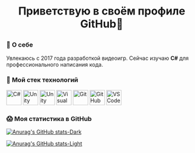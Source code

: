 # **<p align="center">Приветствую в своём профиле GitHub🤙</p>**

### 🤡 **О себе**
Увлекаюсь с 2017 года разработкой видеоигр. Сейчас изучаю **C#** для профессионального написания
кода. 

### 🚀 **Мой стек технологий**
<p align="left">
<a href="https://docs.microsoft.com/en-us/dotnet/csharp/" target="_blank" rel="noreferrer">
<img src="https://cdn.jsdelivr.net/gh/devicons/devicon@latest/icons/csharp/csharp-original.svg" width="40" height="40" alt="C#"/></a>
<a href="https://unity.com/" target="_blank" rel="noreferrer">
<img src="https://cdn.jsdelivr.net/gh/devicons/devicon@latest/icons/unity/unity-original.svg" width="40" height="40" alt="Unity"/></a>
<a href="https://www.blender.org/" target="_blank" rel="noreferrer">
<img src="https://cdn.jsdelivr.net/gh/devicons/devicon@latest/icons/blender/blender-original.svg" width="40" height="40" alt="Unity"/></a>
<a href="https://visualstudio.microsoft.com/" target="_blank" rel="noreferrer">
<img src="https://cdn.jsdelivr.net/gh/devicons/devicon@latest/icons/visualstudio/visualstudio-original.svg" width="40" height="40" alt="Visual Studio"/></a>
<a href="https://git-scm.com/" target="_blank" rel="noreferrer">
<img src="https://cdn.jsdelivr.net/gh/devicons/devicon@latest/icons/git/git-original.svg" width="40" height="40" alt="Git"/></a>
<a href="https://github.com/" target="_blank" rel="noreferrer">
<img src="https://cdn.jsdelivr.net/gh/devicons/devicon@latest/icons/github/github-original.svg" width="40" height="40" alt="GitHub"/></a>
<a href="https://code.visualstudio.com/" target="_blank" rel="noreferrer">
<img src="https://cdn.jsdelivr.net/gh/devicons/devicon@latest/icons/vscode/vscode-original.svg" width="40" height="40" alt="VS Code"/></a>
</p>


### 😱 **Моя статистика в GitHub**
[![Anurag's GitHub stats-Dark](https://github-readme-stats.vercel.app/api?username=KislotaRU&show_icons=true&theme=dark#gh-dark-mode-only)](https://github.com/KislotaRU/github-readme-stats#gh-dark-mode-only)

[![Anurag's GitHub stats-Light](https://github-readme-stats.vercel.app/api?username=KislotaRU&show_icons=true&theme=default#gh-light-mode-only)](https://github.com/KislotaRU/github-readme-stats#gh-light-mode-only)